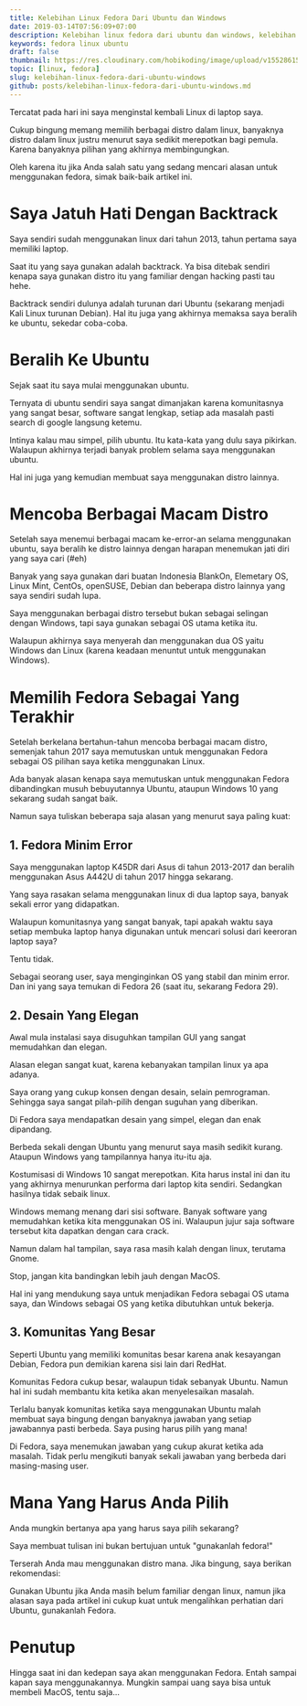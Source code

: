 ```yaml
---
title: Kelebihan Linux Fedora Dari Ubuntu dan Windows
date: 2019-03-14T07:56:09+07:00
description: Kelebihan linux fedora dari ubuntu dan windows, kelebihan linux fedora dari distro linux lainnya, mengapa saya memilih fedora daripada ubuntu, perbandingan fedora dengan ubuntu, fedora vs ubuntu, banyaknya distro dalam linux justru menurut saya sedikit merepotkan bagi pemula. Karena banyaknya pilihan yang justru dapat membingungkan, kelebihan linux fedora yaitu minim error, desain yang elegan dan komunitas yang besar, lalu mana distro linux yang harus saya pilih?
keywords: fedora linux ubuntu
draft: false
thumbnail: https://res.cloudinary.com/hobikoding/image/upload/v1552861569/Fedora/fedora.jpg
topic: [linux, fedora]
slug: kelebihan-linux-fedora-dari-ubuntu-windows
github: posts/kelebihan-linux-fedora-dari-ubuntu-windows.md
---
```


Tercatat pada hari ini saya menginstal kembali Linux di laptop saya.

Cukup bingung memang memilih berbagai distro dalam linux, banyaknya distro dalam linux justru menurut saya sedikit merepotkan bagi pemula. Karena banyaknya pilihan yang akhirnya membingungkan.

Oleh karena itu jika Anda salah satu yang sedang mencari alasan untuk menggunakan fedora, simak baik-baik artikel ini.

# Saya Jatuh Hati Dengan Backtrack

Saya sendiri sudah menggunakan linux dari tahun 2013, tahun pertama saya memiliki laptop.

Saat itu yang saya gunakan adalah backtrack. Ya bisa ditebak sendiri kenapa saya gunakan distro itu yang familiar dengan hacking pasti tau hehe.

Backtrack sendiri dulunya adalah turunan dari Ubuntu (sekarang menjadi Kali Linux turunan Debian). Hal itu juga yang akhirnya memaksa saya beralih ke ubuntu, sekedar coba-coba.

# Beralih Ke Ubuntu

Sejak saat itu saya mulai menggunakan ubuntu.

Ternyata di ubuntu sendiri saya sangat dimanjakan karena komunitasnya yang sangat besar, software sangat lengkap, setiap ada masalah pasti search di google langsung ketemu.

Intinya kalau mau simpel, pilih ubuntu. Itu kata-kata yang dulu saya pikirkan. Walaupun akhirnya terjadi banyak problem selama saya menggunakan ubuntu.

Hal ini juga yang kemudian membuat saya menggunakan distro lainnya.

# Mencoba Berbagai Macam Distro

Setelah saya menemui berbagai macam ke-error-an selama menggunakan ubuntu, saya beralih ke distro lainnya dengan harapan menemukan jati diri yang saya cari (#eh)

Banyak yang saya gunakan dari buatan Indonesia BlankOn, Elemetary OS, Linux Mint, CentOs, openSUSE, Debian dan beberapa distro lainnya yang saya sendiri sudah lupa.

Saya menggunakan berbagai distro tersebut bukan sebagai selingan dengan Windows, tapi saya gunakan sebagai OS utama ketika itu.

Walaupun akhirnya saya menyerah dan menggunakan dua OS yaitu Windows dan Linux (karena keadaan menuntut untuk menggunakan Windows).

# Memilih Fedora Sebagai Yang Terakhir

Setelah berkelana bertahun-tahun mencoba berbagai macam distro, semenjak tahun 2017 saya memutuskan untuk menggunakan Fedora sebagai OS pilihan saya ketika menggunakan Linux.

Ada banyak alasan kenapa saya memutuskan untuk menggunakan Fedora dibandingkan musuh bebuyutannya Ubuntu, ataupun Windows 10 yang sekarang sudah sangat baik.

Namun saya tuliskan beberapa saja alasan yang menurut saya paling kuat:

## 1. Fedora Minim Error

Saya menggunakan laptop K45DR dari Asus di tahun 2013-2017 dan beralih menggunakan Asus A442U di tahun 2017 hingga sekarang.

Yang saya rasakan selama menggunakan linux di dua laptop saya, banyak sekali error yang didapatkan.

Walaupun komunitasnya yang sangat banyak, tapi apakah waktu saya setiap membuka laptop hanya digunakan untuk mencari solusi dari keeroran laptop saya?

Tentu tidak.

Sebagai seorang user, saya menginginkan OS yang stabil dan minim error. Dan ini yang saya temukan di Fedora 26 (saat itu, sekarang Fedora 29).

## 2. Desain Yang Elegan

Awal mula instalasi saya disuguhkan tampilan GUI yang sangat memudahkan dan elegan.

Alasan elegan sangat kuat, karena kebanyakan tampilan linux ya apa adanya.

Saya orang yang cukup konsen dengan desain, selain pemrograman. Sehingga saya sangat pilah-pilih dengan suguhan yang diberikan.

Di Fedora saya mendapatkan desain yang simpel, elegan dan enak dipandang.

Berbeda sekali dengan Ubuntu yang menurut saya masih sedikit kurang. Ataupun Windows yang tampilannya hanya itu-itu aja.

Kostumisasi di Windows 10 sangat merepotkan. Kita harus instal ini dan itu yang akhirnya menurunkan performa dari laptop kita sendiri. Sedangkan hasilnya tidak sebaik linux.

Windows memang menang dari sisi software. Banyak software yang memudahkan ketika kita menggunakan OS ini. Walaupun jujur saja software tersebut kita dapatkan dengan cara crack.

Namun dalam hal tampilan, saya rasa masih kalah dengan linux, terutama Gnome.

Stop, jangan kita bandingkan lebih jauh dengan MacOS.

Hal ini yang mendukung saya untuk menjadikan Fedora sebagai OS utama saya, dan Windows sebagai OS yang ketika dibutuhkan untuk bekerja.

## 3. Komunitas Yang Besar

Seperti Ubuntu yang memiliki komunitas besar karena anak kesayangan Debian, Fedora pun demikian karena sisi lain dari RedHat.

Komunitas Fedora cukup besar, walaupun tidak sebanyak Ubuntu. Namun hal ini sudah membantu kita ketika akan menyelesaikan masalah.

Terlalu banyak komunitas ketika saya menggunakan Ubuntu malah membuat saya bingung dengan banyaknya jawaban yang setiap jawabannya pasti berbeda. Saya pusing harus pilih yang mana!

Di Fedora, saya menemukan jawaban yang cukup akurat ketika ada masalah. Tidak perlu mengikuti banyak sekali jawaban yang berbeda dari masing-masing user.

# Mana Yang Harus Anda Pilih

Anda mungkin bertanya apa yang harus saya pilih sekarang?

Saya membuat tulisan ini bukan bertujuan untuk "gunakanlah fedora!"

Terserah Anda mau menggunakan distro mana. Jika bingung, saya berikan rekomendasi:

Gunakan Ubuntu jika Anda masih belum familiar dengan linux, namun jika alasan saya pada artikel ini cukup kuat untuk mengalihkan perhatian dari Ubuntu, gunakanlah Fedora.

# Penutup

Hingga saat ini dan kedepan saya akan menggunakan Fedora. Entah sampai kapan saya menggunakannya. Mungkin sampai uang saya bisa untuk membeli MacOS, tentu saja...